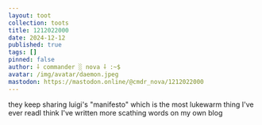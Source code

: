 ```yaml
---
layout: toot
collection: toots
title: 1212022000
date: 2024-12-12
published: true
tags: []
pinned: false
author: ⸸ commander ░ nova ⸸ :~$
avatar: /img/avatar/daemon.jpeg
mastodon: https://mastodon.online/@cmdr_nova/1212022000
---
```


they keep sharing luigi's "manifesto" which is the most lukewarm thing I've ever readI think I've written more scathing words on my own blog
